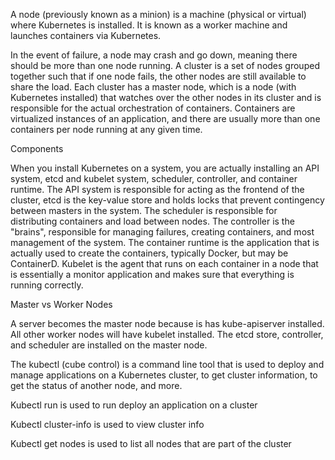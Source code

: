 A node (previously known as a minion) is a machine (physical or virtual) where Kubernetes is installed. It is known as a worker machine and launches containers via Kubernetes.

In the event of failure, a node may crash and go down, meaning there should be more than one node running. A cluster is a set of nodes grouped together such that if one node fails, the other nodes are still available to share the load. Each cluster has a master node, which is a node (with Kubernetes installed) that watches over the other nodes in its cluster and is responsible for the actual orchestration of containers. Containers are virtualized instances of an application, and there are usually more than one containers per node running at any given time.

Components

When you install Kubernetes on a system, you are actually installing an API system, etcd and kubelet system, scheduler, controller, and container runtime. The API system is responsible for acting as the frontend of the cluster, etcd is the key-value store and holds locks that prevent contingency between masters in the system. The scheduler is responsible for distributing containers and load between nodes. The controller is the "brains", responsible for managing failures, creating containers, and most management of the system. The container runtime is the application that is actually used to create the containers, typically Docker, but may be ContainerD. Kubelet is the agent that runs on each container in a node that is essentially a monitor application and makes sure that everything is running correctly.

Master vs Worker Nodes

A server becomes the master node because is has kube-apiserver installed. All other worker nodes will have kubelet installed. The etcd store, controller, and scheduler are installed on the master node.

The kubectl (cube control) is a command line tool that is used to deploy and manage applications on a Kubernetes cluster, to get cluster information, to get the status of another node, and more.

Kubectl run is used to run deploy an application on a cluster

Kubectl cluster-info is used to view cluster info

Kubectl get nodes is used to list all nodes that are part of the cluster